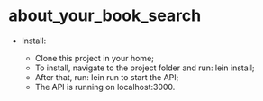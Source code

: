 # about_your_book_search


 - Install: 
 
    - Clone this project in your home;
    - To install, navigate to the project folder and run: lein install;
    - After that, run: lein run to start the API;
    - The API is running on localhost:3000.


